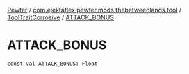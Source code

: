 [Pewter](../../index.md) / [com.ejektaflex.pewter.mods.thebetweenlands.tool](../index.md) / [ToolTraitCorrosive](index.md) / [ATTACK_BONUS](./-a-t-t-a-c-k_-b-o-n-u-s.md)

# ATTACK_BONUS

`const val ATTACK_BONUS: `[`Float`](https://kotlinlang.org/api/latest/jvm/stdlib/kotlin/-float/index.html)